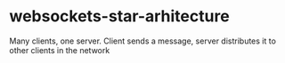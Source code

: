 # websockets-star-arhitecture
Many clients, one server. Client sends a message, server distributes it to other clients in the network
